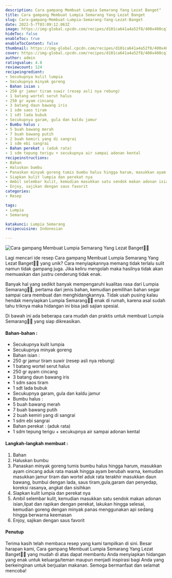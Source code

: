 ```yaml
---
description: Cara gampang Membuat Lumpia Semarang Yang Lezat Banget"
title: Cara gampang Membuat Lumpia Semarang Yang Lezat Banget
slug: Cara-gampang-Membuat-Lumpia-Semarang-Yang-Lezat-Banget
date: 2022-5-7T03:09:12.063Z
image: https://img-global.cpcdn.com/recipes/d101ca641a4a52f8/400x400cq70/photo.jpg
hideToc: false
enableToc: true
enableTocContent: false
thumbnail: https://img-global.cpcdn.com/recipes/d101ca641a4a52f8/400x400cq70/photo.jpg
cover: https://img-global.cpcdn.com/recipes/d101ca641a4a52f8/400x400cq70/photo.jpg
author: admin
ratingvalue: 4.8
reviewcount: 124
recipeingredient:
- Secukupnya kulit lumpia
- Secukupnya minyak goreng
- Bahan isian :
- 250 gr jamur tiram suwir (resep asli nya rebung)
- 1 batang wortel serut halus
- 250 gr ayam cincang
- 3 batang daun bawang iris
- 1 sdm saos tiram
- 1 sdt lada bubuk
- Secukupnya garam, gula dan kaldu jamur
- Bumbu halus :
- 5 buah bawang merah
- 7 buah bawang putih
- 2 buah kemiri yang di sangrai
- 1 sdm ebi sangrai
- Bahan perekat : (aduk rata)
- 1 sdm tepung terigu + secukupnya air sampai adonan kental
recipeinstructions:
- Bahan
- Haluskan bumbu
- Panaskan minyak goreng tumis bumbu halus hingga harum, masukkan ayam cincang aduk rata masak hingga ayam berubah warna, kemudian masukkan jamur tiram dan wortel aduk rata terakhir masukkan daun bawang, bumbui dengan lada, saus tiram,gula,garam dan penyedap, koreksi rasanya, angkat dan sisihkan
- Siapkan kulit lumpia dan perekat nya
- Ambil selembar kulit, kemudian masukkan satu sendok makan adonan isian,lipat dan rapikan dengan perekat, lakukan hingga selesai, kemudian goreng dengan minyak panas menggunakan api sedang hingga berwarna keemasan
- Enjoy, sajikan dengan saus favorit
categories:
- Resep

tags:
- Lumpia
- Semarang

katakunci: Lumpia Semarang
recipecuisine: Indonesian

---
```


![Cara gampang Membuat Lumpia Semarang Yang Lezat Banget👩‍🍳](https://img-global.cpcdn.com/recipes/d101ca641a4a52f8/400x400cq70/photo.jpg)

Lagi mencari ide resep Cara gampang Membuat Lumpia Semarang Yang Lezat Banget👩‍🍳 yang unik? Cara menyiapkannya memang tidak terlalu sulit namun tidak gampang juga. Jika keliru mengolah maka hasilnya tidak akan memuaskan dan justru cenderung tidak enak.

Banyak hal yang sedikit banyak mempengaruhi kualitas rasa dari Lumpia Semarang👩‍🍳, pertama dari jenis bahan, kemudian pemilihan bahan segar sampai cara membuat dan menghidangkannya. Tidak usah pusing kalau hendak menyiapkan Lumpia Semarang👩‍🍳 enak di rumah, karena asal sudah tahu triknya maka hidangan ini bisa jadi sajian spesial.

Di bawah ini ada beberapa cara mudah dan praktis untuk membuat Lumpia Semarang👩‍🍳 yang siap dikreasikan.

<!--inarticleads1-->

#### Bahan-bahan :

- Secukupnya kulit lumpia
- Secukupnya minyak goreng
- Bahan isian :
- 250 gr jamur tiram suwir (resep asli nya rebung)
- 1 batang wortel serut halus
- 250 gr ayam cincang
- 3 batang daun bawang iris
- 1 sdm saos tiram
- 1 sdt lada bubuk
- Secukupnya garam, gula dan kaldu jamur
- Bumbu halus :
- 5 buah bawang merah
- 7 buah bawang putih
- 2 buah kemiri yang di sangrai
- 1 sdm ebi sangrai
- Bahan perekat : (aduk rata)
- 1 sdm tepung terigu + secukupnya air sampai adonan kental

<!--inarticleads2-->

#### Langkah-langkah membuat :

1. Bahan
1. Haluskan bumbu
1. Panaskan minyak goreng tumis bumbu halus hingga harum, masukkan ayam cincang aduk rata masak hingga ayam berubah warna, kemudian masukkan jamur tiram dan wortel aduk rata terakhir masukkan daun bawang, bumbui dengan lada, saus tiram,gula,garam dan penyedap, koreksi rasanya, angkat dan sisihkan
1. Siapkan kulit lumpia dan perekat nya
1. Ambil selembar kulit, kemudian masukkan satu sendok makan adonan isian,lipat dan rapikan dengan perekat, lakukan hingga selesai, kemudian goreng dengan minyak panas menggunakan api sedang hingga berwarna keemasan
1. Enjoy, sajikan dengan saus favorit

#### Penutup

Terima kasih telah membaca resep yang kami tampilkan di sini. Besar harapan kami, Cara gampang Membuat Lumpia Semarang Yang Lezat Banget👩‍🍳 yang mudah di atas dapat membantu Anda menyiapkan hidangan yang enak untuk keluarga/teman maupun menjadi inspirasi bagi Anda yang berkeinginan untuk berjualan makanan. Semoga bermanfaat dan selamat mencoba!